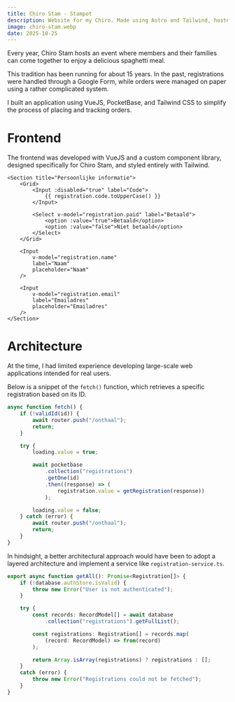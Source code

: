 ```yaml
---
title: Chiro Stam - Stampot
description: Website for my Chiro. Made using Astro and Tailwind, hosted on Cloudflare Pages
image: chiro-stam.webp
date: 2025-10-25
---
```


Every year, Chiro Stam hosts an event where members and their families can come together to enjoy a delicious spaghetti meal.

This tradition has been running for about 15 years. In the past, registrations were handled through a Google Form, while orders were managed on paper using a rather complicated system.

I built an application using VueJS, PocketBase, and Tailwind CSS to simplify the process of placing and tracking orders.

# Frontend
The frontend was developed with VueJS and a custom component library, designed specifically for Chiro Stam, and styled entirely with Tailwind.

```
<Section title="Persoonlijke informatie">
    <Grid>
        <Input :disabled="true" label="Code">
            {{ registration.code.toUpperCase() }}
        </Input>

        <Select v-model="registration.paid" label="Betaald">
            <option :value="true">Betaald</option>
            <option :value="false">Niet betaald</option>
        </Select>
    </Grid>

    <Input
        v-model="registration.name"
        label="Naam"
        placeholder="Naam"
    />
    
    <Input
        v-model="registration.email"
        label="Emailadres"
        placeholder="Emailadres"
    />
</Section>
```

# Architecture
At the time, I had limited experience developing large-scale web applications intended for real users.

Below is a snippet of the `fetch()` function, which retrieves a specific registration based on its ID.

```ts
async function fetch() {
    if (!validId(id)) {
        await router.push("/onthaal");
        return;
    }

    try {
        loading.value = true;

        await pocketbase
            .collection("registrations")
            .getOne(id)
            .then((response) => (
                registration.value = getRegistration(response))
            );

        loading.value = false;
    } catch (error) {
        await router.push("/onthaal");
        return;
    }
}
```

In hindsight, a better architectural approach would have been to adopt a layered architecture and implement a service like `registration-service.ts`.

```ts
export async function getAll(): Promise<Registration[]> {
    if (!database.authStore.isValid) {
        throw new Error("User is not authenticated");
    }

    try {
        const records: RecordModel[] = await database
            .collection("registrations").getFullList();

        const registrations: Registration[] = records.map(
            (record: RecordModel) => from(record)
        );

        return Array.isArray(registrations) ? registrations : [];
    }
    catch (error) {
        throw new Error("Registrations could not be fetched");
    }
}

```
